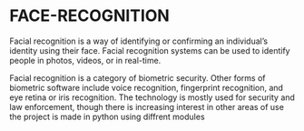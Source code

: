 # FACE-RECOGNITION
Facial recognition is a way of identifying or confirming an individual’s identity using their face. Facial recognition systems can be used to identify people in photos, videos, or in real-time.

Facial recognition is a category of biometric security. Other forms of biometric software include voice recognition, fingerprint recognition, and eye retina or iris recognition. The technology is mostly used for security and law enforcement, though there is increasing interest in other areas of use 
the project is made in python using diffrent modules

